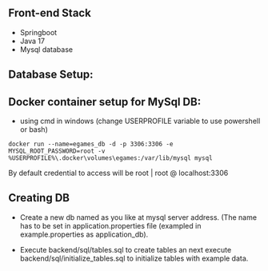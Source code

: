 ## Front-end Stack
- Springboot
- Java 17
- Mysql database


## Database Setup:
## Docker container setup for MySql DB:
- using cmd in windows (change USERPROFILE variable to use powershell or bash)
```
docker run --name=egames_db -d -p 3306:3306 -e MYSQL_ROOT_PASSWORD=root -v %USERPROFILE%\.docker\volumes\egames:/var/lib/mysql mysql
```
By default credential to access will be root | root @ localhost:3306

## Creating DB
- Create a new db named as you like at mysql server address. (The name has to be set in application.properties file (exampled in example.properties as application_db).

- Execute backend/sql/tables.sql to create tables an next execute backend/sql/initialize_tables.sql to initialize tables with example data.
